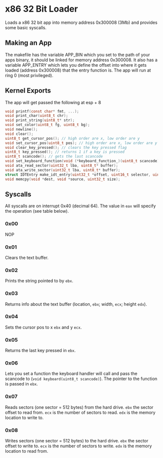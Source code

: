 # x86 32 Bit Loader

Loads a x86 32 bit app into memory address 0x300008 (3Mb) and provides some basic syscalls.

## Making an App

The makefile has the variable APP_BIN which you set to the path of your apps binary, it should be linked for memory address 0x300008.
It also has a variable APP_ENTRY which lets you define the offset into where it gets loaded (address 0x300008) that the entry function is.
The app will run at ring 0 (most privileged).

## Kernel Exports
The app will get passed the following at esp + 8
```c
void printf(const char* fmt, ...);
void print_char(uint8_t chr);
void print_string(uint8_t* str);
void set_color(uint8_t fg, uint8_t bg);
void newline();
void clear();
uint8_t get_cursor_pos(); // high order are x, low order are y
void set_cursor_pos(uint8_t pos); // high order are x, low order are y
void clear_key_pressed(); // clears the key pressed flag
uint8_t key_pressed(); // returns 1 if a key is pressed
uint8_t scancode(); // gets the last scancode
void set_keyboard_function(void (*keyboard_function_)(uint8_t scancode));
void ata_read_sector(uint32_t lba, uint8_t* buffer);
void ata_write_sector(uint32_t lba, uint8_t* buffer);
struct IDTEntry make_idt_entry(uint32_t *offset, uint16_t selector, uint8_t type_attr);
void memcpy(void *dest, void *source, uint32_t size);
```

## Syscalls

All syscalls are on interrupt 0x40 (decimal 64).
The value in `eax` will specify the operation (see table below).

### 0x00
NOP

### 0x01
Clears the text buffer.

### 0x02
Prints the string pointed to by `ebx`.

### 0x03
Returns info about the text buffer (location, `ebx`; width, `ecx`; height `edx`).

### 0x04
Sets the cursor pos to x `ebx` and y `ecx`. 

### 0x05
Returns the last key pressed in `ebx`.

### 0x06
Lets you set a function the keyboard handler will call and pass the scancode to (`void keyboard(uint8_t scancode)`).
The pointer to the function is passed in `ebx`.

### 0x07
Reads sectors (one sector = 512 bytes) from the hard drive. 
`ebx` the sector offset to read from.
`ecx` is the number of sectors to read.
`edx` is the memory location to write to.

### 0x08
Writes sectors (one sector = 512 bytes) to the hard drive. 
`ebx` the sector offset to write to.
`ecx` is the number of sectors to write.
`edx` is the memory location to read from.

